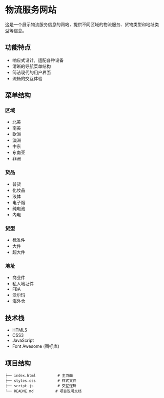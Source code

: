 # 物流服务网站

这是一个展示物流服务信息的网站，提供不同区域的物流服务、货物类型和地址类型等信息。

## 功能特点

- 响应式设计，适配各种设备
- 清晰的导航菜单结构
- 简洁现代的用户界面
- 流畅的交互体验

## 菜单结构

### 区域
- 北美
- 南美
- 欧洲
- 澳洲
- 中东
- 东南亚
- 非洲

### 货品
- 普货
- 化妆品
- 液体
- 电子烟
- 纯电池
- 内电

### 货型
- 标准件
- 大件
- 超大件

### 地址
- 商业件
- 私人地址件
- FBA
- 沃尔玛
- 海外仓

## 技术栈

- HTML5
- CSS3
- JavaScript
- Font Awesome (图标库)

## 项目结构

```
├── index.html          # 主页面
├── styles.css          # 样式文件
├── script.js           # 交互逻辑
└── README.md          # 项目说明文档
``` 